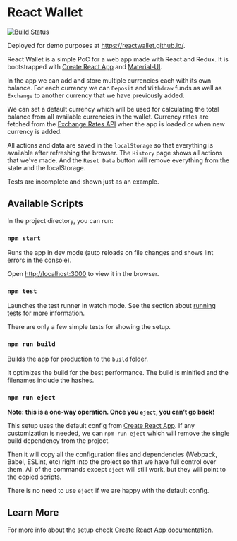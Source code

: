 # React Wallet

[![Build Status](https://travis-ci.org/reactwallet/reactwallet.github.io.svg?branch=source)](https://travis-ci.org/reactwallet/reactwallet.github.io)

Deployed for demo purposes at https://reactwallet.github.io/.

React Wallet is a simple PoC for a web app made with React and Redux. It is bootstrapped with [Create React App](https://github.com/facebook/create-react-app) and [Material-UI](https://material-ui.com).

In the app we can add and store multiple currencies each with its own balance. For each currency we can `Deposit` and `Withdraw` funds as well as `Exchange` to another currency that we have previously added.

We can set a default currency which will be used for calculating the total balance from all available currencies in the wallet. Currency rates are fetched from the [Exchange Rates API](https://exchangeratesapi.io/) when the app is loaded or when new currency is added.

All actions and data are saved in the `localStorage` so that everything is available after refreshing the browser. The `History` page shows all actions that we've made. And the `Reset Data` button will remove everything from the state and the localStorage.

Tests are incomplete and shown just as an example.

## Available Scripts

In the project directory, you can run:

### `npm start`

Runs the app in dev mode (auto reloads on file changes and shows lint errors in the console).

Open [http://localhost:3000](http://localhost:3000) to view it in the browser.

### `npm test`

Launches the test runner in watch mode. See the section about [running tests](https://facebook.github.io/create-react-app/docs/running-tests) for more information.

There are only a few simple tests for showing the setup.

### `npm run build`

Builds the app for production to the `build` folder.

It optimizes the build for the best performance. The build is minified and the filenames include the hashes.

### `npm run eject`

**Note: this is a one-way operation. Once you `eject`, you can’t go back!**

This setup uses the default config from [Create React App](https://github.com/facebook/create-react-app). If any customization is needed, we can `npm run eject` which will remove the single build dependency from the project.

Then it will copy all the configuration files and dependencies (Webpack, Babel, ESLint, etc) right into the project so that we have full control over them. All of the commands except `eject` will still work, but they will point to the copied scripts.

There is no need to use `eject` if we are happy with the default config.

## Learn More

For more info about the setup check [Create React App documentation](https://facebook.github.io/create-react-app/docs/getting-started).
